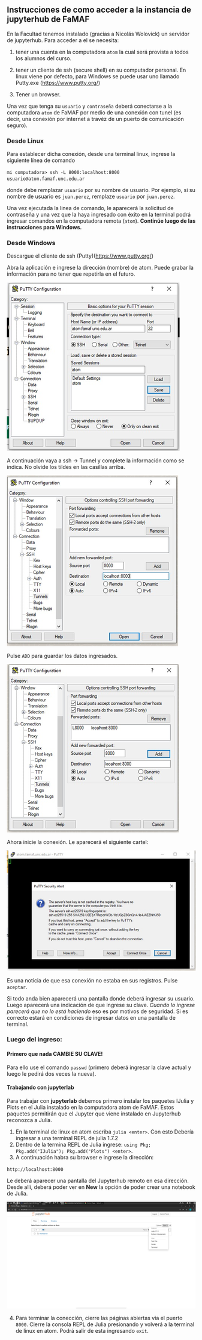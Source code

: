 ## Instrucciones de como acceder a la instancia de jupyterhub de FaMAF

En la Facultad tenemos instalado (gracias a Nicolás Wolovick) un servidor de jupyterhub. 
Para acceder a el se necesita: 

1. tener una cuenta en la computadora `atom` la cual será provista a todos los alumnos del curso.

2. tener un cliente de ssh (secure shell) en su computador personal. En linux viene por defecto, para Windows se puede usar uno llamado Putty.exe (https://www.putty.org/)
3. Tener un browser.

Una vez que tenga su `usuario` y `contraseña` deberá conectarse a la computadora `atom` de FaMAF por medio de una conexión con tunel (es decir, una conexión por internet a travéz de un puerto de comunicación seguro). 

### Desde Linux
Para establecer dicha conexión, desde una terminal linux, ingrese la siguiente línea de comando 

`mi computadora> ssh -L 8000:localhost:8000 usuario@atom.famaf.unc.edu.ar`

donde debe remplazar `usuario` por su nombre de usuario. Por ejemplo, si su nombre de usuario es `juan.perez`, remplaze `usuario` por `juan.perez`.

Una vez ejecutada la linea de comando, le aparecerá la solicitud de contraseña y una vez que la haya ingresado con éxito en la terminal podrá ingresar comandos en la computadora remota (`atom`). **Continúe luego de las instrucciones para Windows.**

### Desde Windows

Descargue el cliente de ssh (Putty)(https://www.putty.org/)

Abra la aplicación e ingrese la dirección (nombre) de atom. 
Puede grabar la información para no tener que repetirla en el futuro.

![](assets/Putty_1.jpeg)

A continuación vaya a ssh -> Tunnel y complete la información como se indica. No olvide los tildes en las casillas arriba. 

![](assets/Putty_2.jpeg)

Pulse `ADD` para guardar los datos ingresados.

![](assets/Putty_3.jpeg)

Ahora inicie la conexión. Le aparecerá el siguiente cartel:

![](assets/Putty_4.jpeg)

Es una noticia de que esa conexión no estaba en sus registros. Pulse `aceptar`.

Si todo anda bien aparecerá una pantalla donde deberá ingresar su usuario.
Luego aparecerá una indicación de que ingrese su clave. *Cuando lo ingrese parecerá que no lo está haciendo* 
eso es por motivos de seguridad. Si es correcto estará en condiciones de ingresar datos en una pantalla de terminal.

### Luego del ingreso: 

#### Primero que nada CAMBIE SU CLAVE! 

Para ello use el comando `passwd` (primero deberá ingresar la clave actual y luego le pedirá dos veces la nueva).

#### Trabajando con jupyterlab

Para trabajar con **jupyterlab** debemos primero instalar los paquetes IJulia y Plots en el Julia instalado en la computadora atom de FaMAF. Estos paquetes permitirán que el Jupyter que viene instalado en Jupyterhub reconozca a Julia.

1. En la terminal de linux en atom escriba `julia <enter>`. Con esto Debería ingresar a una terminal REPL de julia 1.7.2
2. Dentro de la termina REPL de Julia ingrese: `using Pkg; Pkg.add("IJulia"); Pkg.add("Plots") <enter>`.
3. A continuación habra su browser e ingrese la dirección:

`http://localhost:8000`

Le deberá aparecer una pantalla del Jupyterhub remoto en esa dirección. Desde allí, deberá poder ver en **New** la opción de poder crear una notebook de Julia.

![](assets/julia-en-jupyterhub.png)

4. Para terminar la conección, cierre las páginas abiertas via el puerto `8000`. Cierre la consola REPL de Julia presionando <Ctrl D> y volverá a la terminal de linux en atom. Podrá salir de esta ingresando `exit`.
